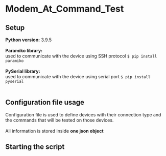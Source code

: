 # Modem_At_Command_Test
## Setup
**Python version:** 3.9.5 <br>
<br>
**Paramiko library:**<br>
used to communicate with the device using SSH protocol ```$ pip install paramiko```<br>
<br>
**PySerial library:**<br>
used to communicate with the device using serial port ```$ pip install pyserial```<br>
<br>
## Configuration file usage
Configuration file is used to define devices with their connection type and the commands that will be tested on those devices.<br>
<br>
All information is stored inside **one json object**<br>

## Starting the script
